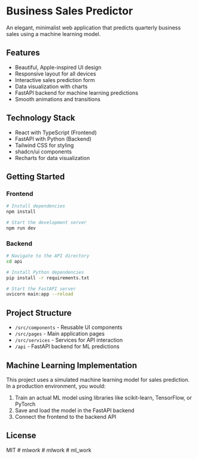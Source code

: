 
# Business Sales Predictor

An elegant, minimalist web application that predicts quarterly business sales using a machine learning model.

## Features

- Beautiful, Apple-inspired UI design
- Responsive layout for all devices
- Interactive sales prediction form
- Data visualization with charts
- FastAPI backend for machine learning predictions
- Smooth animations and transitions

## Technology Stack

- React with TypeScript (Frontend)
- FastAPI with Python (Backend)
- Tailwind CSS for styling
- shadcn/ui components
- Recharts for data visualization

## Getting Started

### Frontend

```bash
# Install dependencies
npm install

# Start the development server
npm run dev
```

### Backend

```bash
# Navigate to the API directory
cd api

# Install Python dependencies
pip install -r requirements.txt

# Start the FastAPI server
uvicorn main:app --reload
```

## Project Structure

- `/src/components` - Reusable UI components
- `/src/pages` - Main application pages
- `/src/services` - Services for API interaction
- `/api` - FastAPI backend for ML predictions

## Machine Learning Implementation

This project uses a simulated machine learning model for sales prediction. In a production environment, you would:

1. Train an actual ML model using libraries like scikit-learn, TensorFlow, or PyTorch
2. Save and load the model in the FastAPI backend
3. Connect the frontend to the backend API

## License

MIT
#   m l _ w o r k  
 #   m l _ w o r k  
 # ml_work
